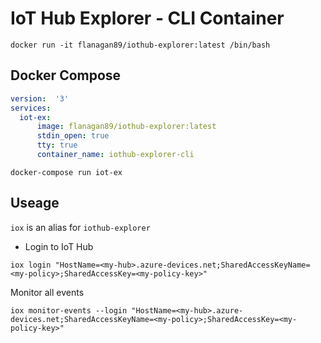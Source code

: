 # IoT Hub Explorer - CLI Container

```
docker run -it flanagan89/iothub-explorer:latest /bin/bash
```

## Docker Compose

```yaml
version:  '3'
services:
  iot-ex:
      image: flanagan89/iothub-explorer:latest 
      stdin_open: true
      tty: true
      container_name: iothub-explorer-cli

```

`docker-compose run iot-ex`

## Useage

`iox` is an alias for `iothub-explorer`

* Login to IoT Hub

```
iox login "HostName=<my-hub>.azure-devices.net;SharedAccessKeyName=<my-policy>;SharedAccessKey=<my-policy-key>"
```

Monitor all events

```
iox monitor-events --login "HostName=<my-hub>.azure-devices.net;SharedAccessKeyName=<my-policy>;SharedAccessKey=<my-policy-key>"
```
